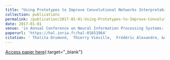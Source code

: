 ```yaml
---
title: "Using Prototypes to Improve Convolutional Networks Interpretability"
collection: publications
permalink: /publication/2017-01-01-Using-Prototypes-to-Improve-Convolutional-Networks-Interpretability
date: 2017-01-01
venue: 'in Annual Conference on Neural Information Processing Systems: Transparent and Interpretable Machine Learning in Safety Critical Environments Workshop'
paperurl: 'https://hal.inria.fr/hal-01651964'
citation: ' Thalita Drumond,  Thierry Viéville,  Frédéric Alexandre, &quot;Using Prototypes to Improve Convolutional Networks Interpretability.&quot; in Annual Conference on Neural Information Processing Systems: Transparent and Interpretable Machine Learning in Safety Critical Environments Workshop, 2017.'
---
```

[Access paper here](https://hal.inria.fr/hal-01651964){:target="_blank"}
